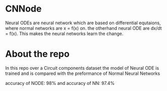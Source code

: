 # CNNode
Neural ODEs are neural network which are based on differential equtaions, where normal networks are x = f(x) on. the otherhand neural ODE are dx/dt = f(x). This makes the neural networks learn the change.

# About the repo 
In this repo over a Circuit components dataset the model of Neural ODE is trained and is compared with the preformance of Normal Neural Networks 

accuracy of NODE: 98% and accuracy of NN: 97.4%
